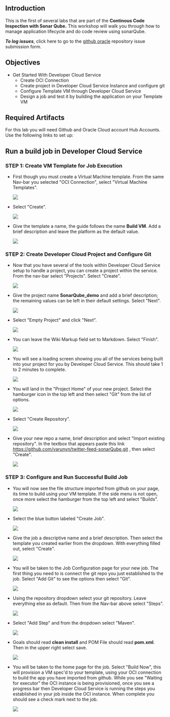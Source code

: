 
## Introduction

This is the first of several labs that are part of the **Continous Code Inspection with Sonar Qube.** This workshop will walk you through how to manage application lifecycle and do code review using sonarQube.

**_To log issues_**, click here to go to the [github oracle](https://github.com/oracle/learning-library/issues/new) repository issue submission form.

## Objectives

- Get Started With Developer Cloud Service
  - Create OCI Connection
  - Create project in Developer Cloud Service Instance and configure git
  - Configure Template VM through Developer Cloud Service
  - Design a job and test it by building the application on your Template VM

## Required Artifacts

For this lab you will need Github and Oracle Cloud account Hub Accounts. Use the following links to set up:

## Run a build job in Developer Cloud Service


### **STEP 1**: Create VM Template for Job Execution

- First though you must create a Virtual Machine template. From the same Nav-bar you selected "OCI Connection", select "Virtual Machine Templates".

  ![](images/100/19.png)

- Select "Create".

  ![](images/100/20.png)

- Give the template a name, the guide follows the name **Build VM**. Add a brief description and leave the platform as the default value.

  ![](images/100/21.png)

### **STEP 2**: Create Developer Cloud Project and Configure Git

- Now that you have several of the tools within Developer Cloud Service setup to handle a project, you can create a project within the service. From the nav-bar select "Projects". Select "Create".

  ![](images/100/25.png)

- Give the project name **SonarQube_demo** and add a brief description; the remaining values can be left in their default settings. Select "Next".

  ![](images/100/26.png)

- Select "Empty Project" and click "Next".

  ![](images/100/27.png)

- You can leave the Wiki Markup field set to Markdown. Select "Finish".

  ![](images/100/28.png)

- You will see a loading screen showing you all of the services being built into your project for you by Developer Cloud Service. This should take 1 to 2 minutes to complete.

  ![](images/100/29.png)

- You will land in the "Project Home" of your new project. Select the hamburger icon in the top left and then select "Git" from the list of options.

  ![](images/100/30.png)

- Select "Create Repository".

  ![](images/100/31.png)

- Give your new repo a name, brief description and select "Import existing repository". In the textbox that appears paste this link https://github.com/varunyn/twitter-feed-sonarQube.git , then select "Create".

  ![](images/100/32.png)

### **STEP 3**: Configure and Run Successful Build Job

- You will now see the file structure imported from github on your page, its time to build using your VM template. If the side menu is not open, once more select the hamburger from the top left and select "Builds".

  ![](images/100/33.png)

- Select the blue button labeled "Create Job".

  ![](images/100/34.png)

- Give the job a descriptive name and a brief description. Then select the template you created earlier from the dropdown. With everything filled out, select "Create".

  ![](images/100/35.png)

- You will be taken to the Job Configuration page for your new job. The first thing you need to is connect the git repo you just established to the job. Select "Add Git" to see the options then select "Git".

  ![](images/100/36.png)

- Using the repository dropdown select your git repository. Leave everything else as default. Then from the Nav-bar above select "Steps".

  ![](images/100/37.png)

- Select "Add Step" and from the dropdown select "Maven".

  ![](images/100/38.png)

- Goals should read **clean install** and POM File should read **pom.xml**. Then in the upper right select save.

  ![](images/100/39.png)

- You will be taken to the home page for the job. Select "Build Now", this will provision a VM spec'd to your template, using your OCI connection to build the app you have imported from github. While you see "Waiting for executor" the OCI instance is being provisioned, once you see a progress bar then Developer Cloud Service is running the steps you established in your job inside the OCI instance. When complete you should see a check mark next to the job.

  ![](images/100/41.png)
